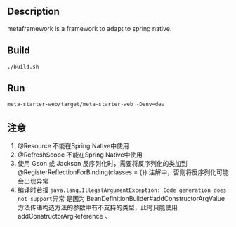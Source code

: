 ## Description
metaframework is a framework to adapt to spring native.

## Build

```shell
./build.sh
```

## Run
```shell
meta-starter-web/target/meta-starter-web -Denv=dev
```

## 注意

1. @Resource 不能在Spring Native中使用
2. @RefreshScope 不能在Spring Native中使用
3. 使用 Gson 或 Jackson 反序列化时，需要将反序列化的类加到 @RegisterReflectionForBinding(classes = {}) 注解中，否则将反序列化可能会出现异常
4. 编译时若报 `java.lang.IllegalArgumentException: Code generation does not support`异常
   是因为 BeanDefinitionBuilder#addConstructorArgValue 方法传递构造方法的参数中有不支持的类型，此时只能使用 addConstructorArgReference 。